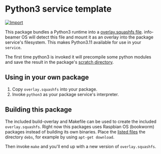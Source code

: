 # Python3 service template

[![Import](https://cdn.infobeamer.com/s/img/import.png)](https://info-beamer.com/use?url=https://github.com/info-beamer/package-python3)

This package bundles a Python3 runtime into a
[overlay.squashfs file](https://info-beamer.com/doc/package-services#customoverlay).
info-beamer OS will detect this file and mount it as an overlay into the
package service's filesystem. This makes Python3.11 available for use in
your `service`.

The first time python3 is invoked it will precompile some python modules
and save the result in the package's
[scratch directory](https://info-beamer.com/doc/package-services#scratchdirectory).

## Using in your own package

1. Copy `overlay.squashfs` into your package. 
1. Invoke `python3` as your package service's interpreter.

## Building this package

The included build-overlay and Makefile can be used to create the included
`overlay.squashfs`. Right now this packages uses Raspbian OS (bookworm) packages
instead of building its own binaries. Place the [listed files](debs/download.txt) 
the directory `debs`, for example by using `apt-get download`.

Then invoke `make` and you'll end up with a new version of `overlay.squashfs`.
